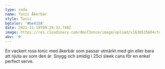 ```yaml
---
type: soda
name: Tonic Åkerbär
style: Tonic
bgColor: '#be4158'
date: 2021-11-10T09:29:32.740Z
image: https://res.cloudinary.com/dmof3xnce/image/upload/v1636535604/tonic_bjhonz.png
abv: '0'
---
```


En vackert rosa tonic med åkerbär som passar utmärkt med gin eller bara att njuta av som den är. Snygg och smidig i 25cl sleek cans för en enkel perfect serve.

